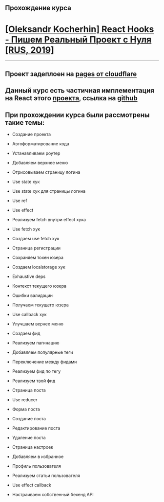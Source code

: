 ## Прохождение курса 

# [[Oleksandr Kocherhin] React Hooks - Пишем Реальный Проект с Нуля [RUS, 2019]](https://www.udemy.com/course/react-hooks-writing-real-project/)

---

## Проект задеплоен на [pages от cloudflare](https://medium-clone-start.pages.dev/)

## Данный курс есть частичная имплементация на React этого [проекта](https://angular.realworld.io/), ссылка на [github](https://github.com/gothinkster/realworld)


## При прохождении курса были рассмотрены такие темы:


* Создание проекта

* Автоформатирование кода

* Устанавливаем роутер

* Добавляем верхнее меню

* Отрисовываем страницу логина

* Use state хук

* Use state хук для страницы логина

* Use ref

* Use effect

* Реализуем fetch внутри effect хука

* Use fetch хук

* Создаем use fetch хук

* Страница регистрации

* Сохраняем токен юзера

* Создаем localstorage хук

* Exhaustive deps

* Контекст текущего юзера

* Ошибки валидации

* Получаем текущего юзера

* Use callback хук

* Улучшаем вернее меню

* Создаем фид

* Реализуем пагинацию

* Добавляем популярные теги

* Переключение между фидами

* Реализуем фид по тегу

* Реализуем твой фид

* Страница поста

* Use reducer

* Форма поста

* Создание поста

* Редактирование поста

* Удаление поста

* Страница настроек

* Добавляем в избранное

* Профиль пользователя

* Реализуем статьи пользователя

* Use effect callback

* Настраиваем собственный бекенд API
